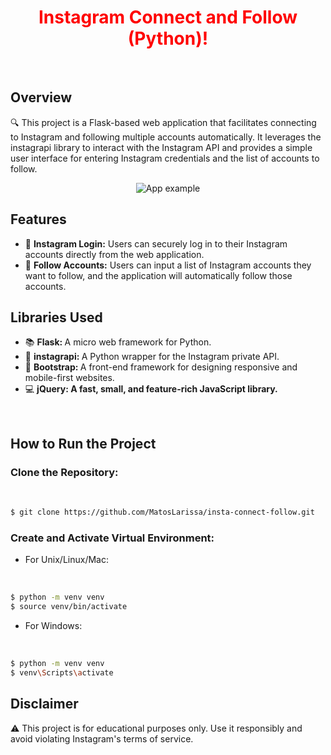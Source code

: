 <h1 align="center" style="color:#069bfb;">
  <span style="color:red;"> Instagram Connect and Follow (Python)! </span>
</h1>
<br />

<h2>Overview</h2>
<p>
   🔍 This project is a Flask-based web application that facilitates connecting to Instagram and following multiple accounts automatically. It leverages the instagrapi library to interact with the Instagram API and provides a simple user interface for entering Instagram credentials and the list of accounts to follow.
</p>

<div align="center">
  <img  src="https://github.com/MatosLarissa/insta-connect-follow/assets/63737673/62dc68e4-88e5-44f3-ac23-2b1812e1d3ae" alt="App example">
</div>

<h2>
Features
</h2>
<ul>
  <li> 🚀 <b>Instagram Login:</b> Users can securely log in to their Instagram accounts directly from the web application.</li>
  <li> 👥 <b>Follow Accounts:</b> Users can input a list of Instagram accounts they want to follow, and the application will automatically follow those accounts.</li>
</ul>

<h2>
  Libraries Used
</h2>
<ul>
  <li> 📚 <b>Flask: </b> A micro web framework for Python.</li>
  <li> 📸 <b>instagrapi: </b> A Python wrapper for the Instagram private API.</li>
  <li> 🎨 <b>Bootstrap: </b> A front-end framework for designing responsive and mobile-first websites.</li>
  <li> 💻 <b>jQuery: A fast, small, and feature-rich JavaScript library.</b> </li>
</ul>
<br />

<h2>
  How to Run the Project
</h2>
<h3>
  Clone the Repository:
</h3>

<br />

```bash
$ git clone https://github.com/MatosLarissa/insta-connect-follow.git
```

<h3>
  Create and Activate Virtual Environment:
</h3>
<ul>
  <li>For Unix/Linux/Mac:</li>
</ul>

<br />

```bash
$ python -m venv venv
$ source venv/bin/activate
```
<ul>
  <li>For Windows:</li>
</ul>
<br />

```bash
$ python -m venv venv
$ venv\Scripts\activate
```
<h2>
  Disclaimer
</h2>
<p>
  ⚠️ This project is for educational purposes only. Use it responsibly and avoid violating Instagram's terms of service.
</p>
